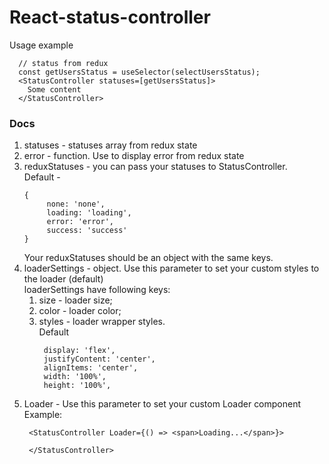 # React-status-controller

Usage example 

```
  // status from redux
  const getUsersStatus = useSelector(selectUsersStatus); 
  <StatusController statuses=[getUsersStatus]>
    Some content
  </StatusController>
```

### Docs
 1. statuses - statuses array from redux state
 2. error - function. Use to display error from redux state
 3. reduxStatuses - you can pass your statuses to StatusController.   
    Default - 
    ```
    {
         none: 'none',
         loading: 'loading',
         error: 'error',
         success: 'success'
    }
    ``` 
    Your reduxStatuses should be an object with the same keys.
 4. loaderSettings - object. Use this parameter to set your custom styles to the loader (default)   
    loaderSettings have following keys:
    1. size - loader size;
    2. color - loader color;
    3. styles - loader wrapper styles.  
        Default
        ```
         display: 'flex',
         justifyContent: 'center',
         alignItems: 'center',
         width: '100%',
         height: '100%',
       ```
 5. Loader - Use this parameter to set your custom Loader component
    Example: 
    ```
     <StatusController Loader={() => <span>Loading...</span>}>
    
     </StatusController>
    ```     

